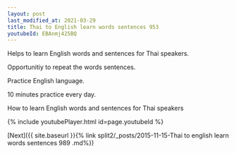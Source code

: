 ```yaml
---
layout: post
last_modified_at: 2021-03-29
title: Thai to English learn words sentences 953 
youtubeId: EBAnmj425BQ
---
```

 
 
Helps to learn English words and sentences for Thai speakers.

Opportunitiy to repeat the words sentences. 

Practice English language. 
 
10 minutes practice every day. 
 
How to learn English words and sentences for Thai speakers 
 
{% include youtubePlayer.html id=page.youtubeId %}
 
 
[Next]({{ site.baseurl }}{% link  split2/_posts/2015-11-15-Thai to english learn words sentences 989 .md%})
 
